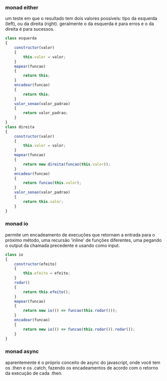 ### monad either

um teste em que o resultado tem dois valores possíveis: tipo da esquerda (left), ou da direita (right). geralmente o da esquerda é para erros e o da direita é para sucessos.

```javascript
class esquerda
{
    constructor(valor)
    {
        this.valor = valor;
    }
    mapear(funcao)
    {
        return this;
    }
    encadear(funcao)
    {
        return this;
    }
    valor_senao(valor_padrao)
    {
        return valor_padrao;
    }
}
class direita
{
    constructor(valor)
    {
        this.valor = valor;
    }
    mapear(funcao)
    {
        return new direita(funcao(this.valor));
    }
    encadear(funcao)
    {
        return funcao(this.valor);
    }
    valor_senao(valor_padrao)
    {
        return this.valor;
    }
}
```

### monad io

permite um encadeamento de execuções que retornam a entrada para o próximo método, uma recursão 'inline' de funções diferentes, uma pegando o output da chamada precedente e usando como input.

```javascript
class io
{
    constructor(efeito)
    {
        this.efeito = efeito;
    }
    rodar()
    {
        return this.efeito();
    }
    mapear(funcao)
    {
        return new io(() => funcao(this.rodar()));
    }
    encadear(funcao)
    {
        return new io(() => funcao(this.rodar()).rodar());
    }
}
```

### monad async

aparentemente é o próprio conceito de async do javascript, onde você tem os .then e os .catch, fazendo os encadeamentos de acordo com o retorno da execução de cada .then.

